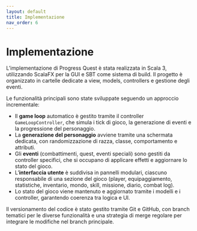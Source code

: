 ```yaml
---
layout: default
title: Implementazione
nav_order: 6
---
```


# Implementazione

L’implementazione di Progress Quest è stata realizzata in Scala 3, utilizzando ScalaFX per la GUI e SBT come sistema di build. Il progetto è organizzato in cartelle dedicate a view, models, controllers e gestione degli eventi.

Le funzionalità principali sono state sviluppate seguendo un approccio incrementale:

- Il **game loop** automatico è gestito tramite il controller `GameLoopController`, che simula i tick di gioco, la generazione di eventi e la progressione del personaggio.
- La **generazione del personaggio** avviene tramite una schermata dedicata, con randomizzazione di razza, classe, comportamento e attributi.
- Gli **eventi** (combattimenti, quest, eventi speciali) sono gestiti da controller specifici, che si occupano di applicare effetti e aggiornare lo stato del gioco.
- L’**interfaccia utente** è suddivisa in pannelli modulari, ciascuno responsabile di una sezione del gioco (player, equipaggiamento, statistiche, inventario, mondo, skill, missione, diario, combat log).
- Lo stato del gioco viene mantenuto e aggiornato tramite i modelli e i controller, garantendo coerenza tra logica e UI.

Il versionamento del codice è stato gestito tramite Git e GitHub, con branch tematici per le diverse funzionalità e una strategia di merge regolare per integrare le modifiche nel branch principale.
